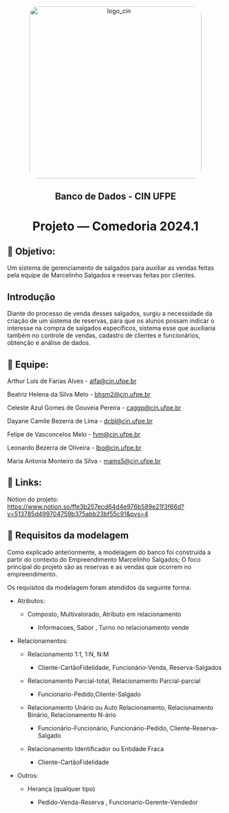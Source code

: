 
<div align="center">
  <img src="https://portal.cin.ufpe.br/wp-content/uploads/2020/07/Horizontal-Vermelho-Logotipo-CIn-UFPE.png" alt="logo_cin" width="400" height="auto" style="border-radius:20px;" />
  <h2>
    Banco de Dados - CIN UFPE
  </h2>
  <h1>
    Projeto — Comedoria 2024.1
  </h1> 
</div> 


## 🎯 Objetivo: 

Um sistema de gerenciamento de salgados para auxiliar as vendas feitas pela equipe de Marcelinho Salgados e reservas feitas por clientes.


## Introdução

Diante do processo de venda desses salgados, surgiu a necessidade da criação de um sistema de reservas, para que os alunos possam indicar o interesse na compra de salgados específicos, sistema esse que auxiliaria também no controle de vendas, cadastro de clientes e funcionários, obtenção e análise de dados.


## 🧠 Equipe: 

 Arthur Luis de Farias Alves - alfa@cin.ufpe.br

 Beatriz Helena da Silva Melo - bhsm2@cin.ufpe.br

 Celeste Azul Gomes de Gouveia Pereira - caggp@cin.ufpe.br

 Dayane Camile Bezerra de Lima - dcbl@cin.ufpe.br

 Felipe de Vasconcelos Melo - fvm@cin.ufpe.br

 Leonardo Bezerra de Oliveira - lbo@cin.ufpe.br

 Maria Antonia Monteiro da Silva - mams5@cin.ufpe.br
 

## 🔗 Links:

Notion do projeto: https://www.notion.so/ffe3b257ecd64d4e976b589e21f3f66d?v=513785d499704759b375abb23bf55c91&pvs=4


## 📝 Requisitos da modelagem
Como explicado anteriormente, a modelagem do banco foi construída a partir do contexto do Empreendimento Marcelinho Salgados;
O foco principal do projeto são as reservas e as vendas que ocorrem no empreendimento.

Os requisitos da modelagem foram atendidos da seguinte forma:

- Atributos:
  - Composto, Multivalorado, Atributo em relacionamento
  
    - Informacoes, Sabor , Turno no relacionamento vende

- Relacionamentos:

  - Relacionamento 1:1, 1:N, N:M
    - Cliente-CartãoFidelidade, Funcionário-Venda, Reserva-Salgados

  - Relacionamento Parcial-total, Relacionamento Parcial-parcial

    - Funcionario-Pedido,Cliente-Salgado

  - Relacionamento Unário ou Auto Relacionamento, Relacionamento Binário, Relacionamento N-ário

    - Funcionário-Funcionário, Funcionário-Pedido, Cliente-Reserva-Salgado

  - Relacionamento Identificador ou Entidade Fraca
     
    - Cliente-CartãoFidelidade

 - Outros:

    - Herança (qualquer tipo)

      - Pedido-Venda-Reserva , Funcionario-Gerente-Vendedor
